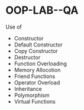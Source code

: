 # OOP-LAB--QA
Use of

* Constructor
* Default Constructor
* Copy Constructor
* Destructor
* Function Overloading
* Memory Allocotion
* Friend Functions
* Operator Overload
* Inheritance
* Polymorphism
* Virtual Functions
